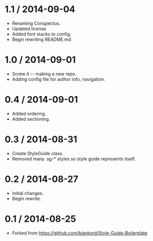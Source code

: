 1.1 / 2014-09-04
==================
* Renaming Conspectus.
* Updated license
* Added font stacks to config.
* Begin rewriting README.md 

1.0 / 2014-09-01
==================
* Screw it -- making a new repo.
* Adding config file for author info, navigation.

0.4 / 2014-09-01
==================
* Added ordering.
* Added sectioning.

0.3 / 2014-08-31
==================
* Create StyleGuide class.
* Removed many .sg-* styles so style guide represents itself.

0.2 / 2014-08-27
==================
* Initial changes.
* Begin rewrite.

0.1 / 2014-08-25
==================
 * Forked from https://github.com/bjankord/Style-Guide-Boilerplate
